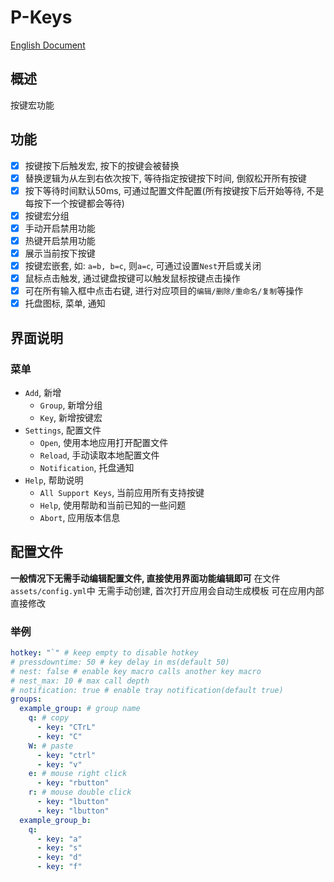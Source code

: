 # P-Keys

[English Document](./README_EN.md)

## 概述

按键宏功能

## 功能

- [x] 按键按下后触发宏, 按下的按键会被替换
- [x] 替换逻辑为从左到右依次按下, 等待指定按键按下时间, 倒叙松开所有按键
- [x] 按下等待时间默认50ms, 可通过配置文件配置(所有按键按下后开始等待, 不是每按下一个按键都会等待)
- [x] 按键宏分组
- [x] 手动开启禁用功能
- [x] 热键开启禁用功能
- [x] 展示当前按下按键
- [x] 按键宏嵌套, 如: `a=b, b=c`, 则`a=c`, 可通过设置`Nest`开启或关闭
- [x] 鼠标点击触发, 通过键盘按键可以触发鼠标按键点击操作
- [x] 可在所有输入框中点击右键, 进行对应项目的`编辑/删除/重命名/复制`等操作
- [x] 托盘图标, 菜单, 通知

## 界面说明

### 菜单

- `Add`, 新增
  - `Group`, 新增分组
  - `Key`, 新增按键宏
- `Settings`, 配置文件
  - `Open`, 使用本地应用打开配置文件
  - `Reload`, 手动读取本地配置文件
  - `Notification`, 托盘通知
- `Help`, 帮助说明
  - `All Support Keys`, 当前应用所有支持按键
  - `Help`, 使用帮助和当前已知的一些问题
  - `Abort`, 应用版本信息

## 配置文件

**一般情况下无需手动编辑配置文件, 直接使用界面功能编辑即可**
在文件`assets/config.yml`中
无需手动创建, 首次打开应用会自动生成模板
可在应用内部直接修改

### 举例

```yaml
hotkey: "`" # keep empty to disable hotkey
# pressdowntime: 50 # key delay in ms(default 50)
# nest: false # enable key macro calls another key macro
# nest_max: 10 # max call depth
# notification: true # enable tray notification(default true)
groups:
  example_group: # group name
    q: # copy
      - key: "CTrL"
      - key: "C"
    W: # paste
      - key: "ctrl"
      - key: "v"
    e: # mouse right click
      - key: "rbutton"
    r: # mouse double click
      - key: "lbutton"
      - key: "lbutton"
  example_group_b:
    q:
      - key: "a"
      - key: "s"
      - key: "d"
      - key: "f"
```